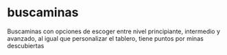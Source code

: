 # buscaminas
Buscaminas con opciones de escoger entre nivel principiante, intermedio y avanzado, al igual que personalizar el tablero, tiene puntos por minas descubiertas

